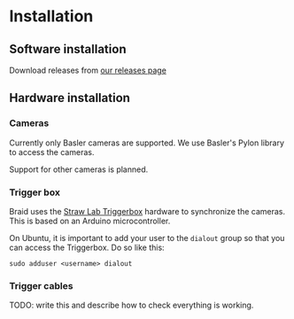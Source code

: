# Installation

## Software installation

Download releases from [our releases
page](https://github.com/strawlab/strand-braid/releases)

## Hardware installation

### Cameras

Currently only Basler cameras are supported. We use Basler's Pylon library to
access the cameras.

Support for other cameras is planned.

### Trigger box

Braid uses the [Straw Lab Triggerbox](https://github.com/strawlab/triggerbox)
hardware to synchronize the cameras. This is based on an Arduino
microcontroller.

On Ubuntu, it is important to add your user to the `dialout` group so that you
can access the Triggerbox. Do so like this:

```ignore
sudo adduser <username> dialout
```

### Trigger cables

TODO: write this and describe how to check everything is working.
